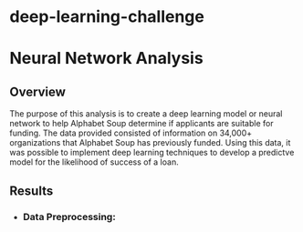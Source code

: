 # deep-learning-challenge

# **Neural Network Analysis**

## **Overview**

The purpose of this analysis is to create a deep learning model or neural network to help Alphabet Soup determine if applicants are suitable for funding. The data provided consisted of information on 34,000+ organizations that Alphabet Soup has previously funded. Using this data, it was possible to implement deep learning techniques to develop a predictve model for the likelihood of success of a loan. 

## **Results**

  * ### Data Preprocessing:



